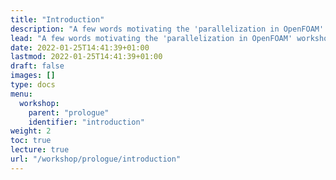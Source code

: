 ```yaml
---
title: "Introduction"
description: "A few words motivating the 'parallelization in OpenFOAM' workshop and providing an overview of parallelization landscape in high performance computing."
lead: "A few words motivating the 'parallelization in OpenFOAM' workshop and providing an overview of parallelization landscape in high performance computing."
date: 2022-01-25T14:41:39+01:00
lastmod: 2022-01-25T14:41:39+01:00
draft: false
images: []
type: docs
menu:
  workshop:
    parent: "prologue"
    identifier: "introduction"
weight: 2
toc: true
lecture: true
url: "/workshop/prologue/introduction"
---
```


